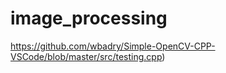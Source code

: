 # image_processing

https://github.com/wbadry/Simple-OpenCV-CPP-VSCode/blob/master/src/testing.cpp)
